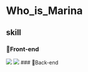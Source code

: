 # Who_is_Marina

## skill 

### 🎁Front-end 
<img src="https://img.shields.io/badge/javascript-F7DF1E?style=for-the-badge&logo=javascript&logoColor=black"/>
<img src="https://img.shields.io/badge/html-#E34F26?style=for-the-badge&logo=html&logoColor=black"/>
### 🎁Back-end
